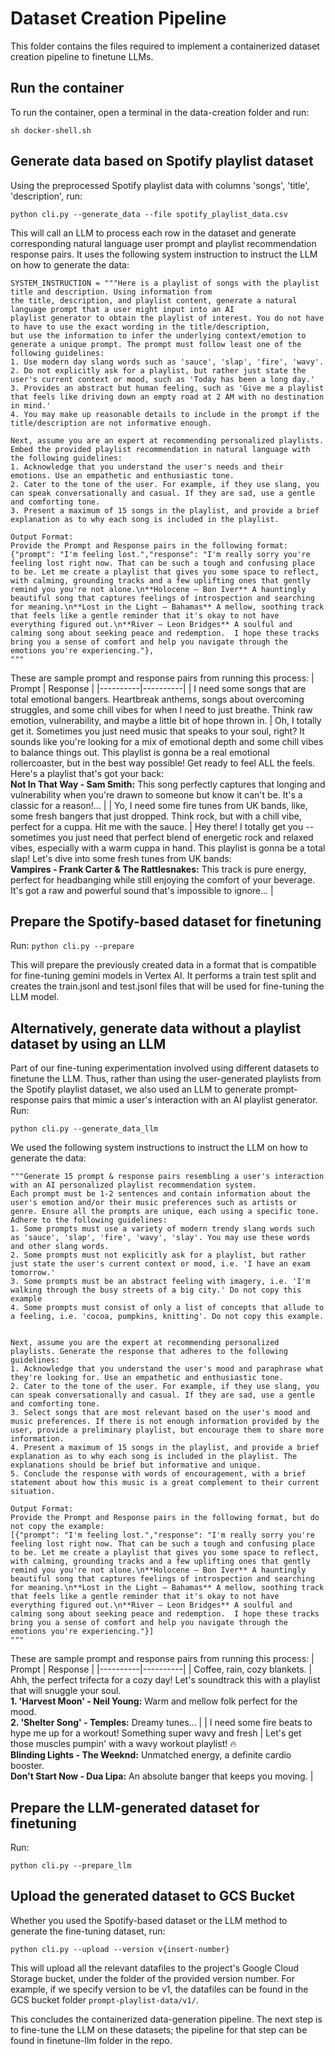 # Dataset Creation Pipeline

This folder contains the files required to implement a containerized dataset creation pipeline to finetune LLMs.

## Run the container
To run the container, open a terminal in the data-creation folder and run:

`sh docker-shell.sh`

## Generate data based on Spotify playlist dataset
Using the preprocessed Spotify playlist data with columns 'songs', 'title', 'description', run:

`python cli.py --generate_data --file spotify_playlist_data.csv`

This will call an LLM to process each row in the dataset and generate corresponding natural language user prompt and playlist recommendation response pairs.
It uses the following system instruction to instruct the LLM on how to generate the data:
```
SYSTEM_INSTRUCTION = """Here is a playlist of songs with the playlist title and description. Using information from
the title, description, and playlist content, generate a natural language prompt that a user might input into an AI 
playlist generator to obtain the playlist of interest. You do not have to have to use the exact wording in the title/description,
but use the information to infer the underlying context/emotion to generate a unique prompt. The prompt must follow least one of the following guidelines:
1. Use modern day slang words such as 'sauce', 'slap', 'fire', 'wavy'.
2. Do not explicitly ask for a playlist, but rather just state the user's current context or mood, such as 'Today has been a long day.'
3. Provides an abstract but human feeling, such as 'Give me a playlist that feels like driving down an empty road at 2 AM with no destination in mind.'
4. You may make up reasonable details to include in the prompt if the title/description are not informative enough.

Next, assume you are an expert at recommending personalized playlists. Embed the provided playlist recommendation in natural language with the following guidelines:
1. Acknowledge that you understand the user's needs and their emotions. Use an empathetic and enthusiastic tone. 
2. Cater to the tone of the user. For example, if they use slang, you can speak conversationally and casual. If they are sad, use a gentle and comforting tone.
3. Present a maximum of 15 songs in the playlist, and provide a brief explanation as to why each song is included in the playlist.

Output Format:
Provide the Prompt and Response pairs in the following format:
{"prompt": "I'm feeling lost.","response": "I'm really sorry you're feeling lost right now. That can be such a tough and confusing place to be. Let me create a playlist that gives you some space to reflect, with calming, grounding tracks and a few uplifting ones that gently remind you you're not alone.\n**Holocene – Bon Iver** A hauntingly beautiful song that captures feelings of introspection and searching for meaning.\n**Lost in the Light – Bahamas** A mellow, soothing track that feels like a gentle reminder that it's okay to not have everything figured out.\n**River – Leon Bridges** A soulful and calming song about seeking peace and redemption.  I hope these tracks bring you a sense of comfort and help you navigate through the emotions you're experiencing."},
"""
```
These are sample prompt and response pairs from running this process:
| Prompt | Response |
|----------|----------|
|   I need some songs that are total emotional bangers.  Heartbreak anthems, songs about overcoming struggles, and some chill vibes for when I need to just breathe. Think raw emotion, vulnerability, and maybe a little bit of hope thrown in.  |   Oh, I totally get it.  Sometimes you just need music that speaks to your soul, right?  It sounds like you're looking for a mix of emotional depth and some chill vibes to balance things out. This playlist is gonna be a real emotional rollercoaster, but in the best way possible! Get ready to feel ALL the feels. <br> Here's a playlist that's got your back: <br> **Not In That Way - Sam Smith:** This song perfectly captures that longing and vulnerability when you're drawn to someone but know it can't be.  It's a classic for a reason!...   |
|  Yo, I need some fire tunes from UK bands, like, some fresh bangers that just dropped.  Think rock, but with a chill vibe, perfect for a cuppa.  Hit me with the sauce.  |   Hey there! I totally get you -- sometimes you just need that perfect blend of energetic rock and relaxed vibes, especially with a warm cuppa in hand.  This playlist is gonna be a total slap! Let's dive into some fresh tunes from UK bands: <br> **Vampires - Frank Carter & The Rattlesnakes:** This track is pure energy, perfect for headbanging while still enjoying the comfort of your beverage. It's got a raw and powerful sound that's impossible to ignore...   |

## Prepare the Spotify-based dataset for finetuning
Run:
`python cli.py --prepare`

This will prepare the previously created data in a format that is compatible for fine-tuning gemini models in Vertex AI. It performs a train test split and creates the train.jsonl and test.jsonl files that will be used for fine-tuning the LLM model.

## Alternatively, generate data without a playlist dataset by using an LLM
Part of our fine-tuning experimentation involved using different datasets to finetune the LLM. Thus, rather than using the user-generated playlists from the Spotify playlist dataset, we also used an LLM to generate prompt-response pairs that mimic a user's interaction with an AI playlist generator. 
Run:

`python cli.py --generate_data_llm`

We used the following system instructions to instruct the LLM on how to generate the data:
```
"""Generate 15 prompt & response pairs resembling a user's interaction with an AI personalized playlist recommendation system.
Each prompt must be 1-2 sentences and contain information about the user's emotion and/or their music preferences such as artists or genre. Ensure all the prompts are unique, each using a specific tone. Adhere to the following guidelines:
1. Some prompts must use a variety of modern trendy slang words such as 'sauce', 'slap', 'fire', 'wavy', 'slay'. You may use these words and other slang words.
2. Some prompts must not explicitly ask for a playlist, but rather just state the user's current context or mood, i.e. 'I have an exam tomorrow.'
3. Some prompts must be an abstract feeling with imagery, i.e. 'I'm walking through the busy streets of a big city.' Do not copy this example
4. Some prompts must consist of only a list of concepts that allude to a feeling, i.e. 'cocoa, pumpkins, knitting'. Do not copy this example.


Next, assume you are the expert at recommending personalized playlists. Generate the response that adheres to the following guidelines:
1. Acknowledge that you understand the user's mood and paraphrase what they're looking for. Use an empathetic and enthusiastic tone. 
2. Cater to the tone of the user. For example, if they use slang, you can speak conversationally and casual. If they are sad, use a gentle and comforting tone.
3. Select songs that are most relevant based on the user's mood and music preferences. If there is not enough information provided by the user, provide a preliminary playlist, but encourage them to share more information.
4. Present a maximum of 15 songs in the playlist, and provide a brief explanation as to why each song is included in the playlist. The explanations should be brief but informative and unique.
5. Conclude the response with words of encouragement, with a brief statement about how this music is a great complement to their current situation.

Output Format:
Provide the Prompt and Response pairs in the following format, but do not copy the example:
[{"prompt": "I'm feeling lost.","response": "I'm really sorry you're feeling lost right now. That can be such a tough and confusing place to be. Let me create a playlist that gives you some space to reflect, with calming, grounding tracks and a few uplifting ones that gently remind you you're not alone.\n**Holocene – Bon Iver** A hauntingly beautiful song that captures feelings of introspection and searching for meaning.\n**Lost in the Light – Bahamas** A mellow, soothing track that feels like a gentle reminder that it's okay to not have everything figured out.\n**River – Leon Bridges** A soulful and calming song about seeking peace and redemption.  I hope these tracks bring you a sense of comfort and help you navigate through the emotions you're experiencing."}]
"""
```
These are sample prompt and response pairs from running this process:
| Prompt | Response |
|----------|----------|
|   Coffee, rain, cozy blankets.  |   Ahh, the perfect trifecta for a cozy day! Let's soundtrack this with a playlist that will snuggle your soul.  <br>**1. 'Harvest Moon' - Neil Young:** Warm and mellow folk perfect for the mood. <br> **2. 'Shelter Song' - Temples:** Dreamy tunes...  |
|   I need some fire beats to hype me up for a workout! Something super wavy and fresh |   Let's get those muscles pumpin' with a wavy workout playlist! 🔥  <br>**Blinding Lights - The Weeknd:**  Unmatched energy, a definite cardio booster.<br>**Don't Start Now - Dua Lipa:** An absolute banger that keeps you moving. |

## Prepare the LLM-generated dataset for finetuning
Run:

`python cli.py --prepare_llm`

## Upload the generated dataset to GCS Bucket
Whether you used the Spotify-based dataset or the LLM method to generate the fine-tuning dataset, run:

`python cli.py --upload --version v{insert-number}`

This will upload all the relevant datafiles to the project's Google Cloud Storage bucket, under the folder of the provided version number. For example, if we specify
version to be v1, the datafiles can be found in the GCS bucket folder `prompt-playlist-data/v1/`.


This concludes the containerized data-generation pipeline. The next step is to fine-tune the LLM on these datasets; the pipeline for that step can be found in finetune-llm folder in the repo.
